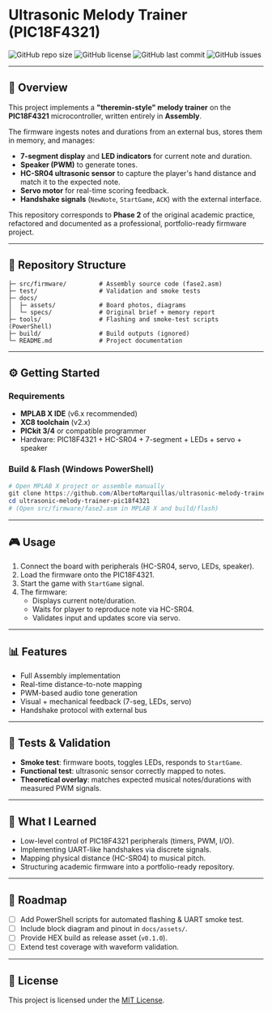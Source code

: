# Ultrasonic Melody Trainer (PIC18F4321)

![GitHub repo size](https://img.shields.io/github/repo-size/AlbertoMarquillas/ultrasonic-melody-trainer-pic18f4321)
![GitHub license](https://img.shields.io/github/license/AlbertoMarquillas/ultrasonic-melody-trainer-pic18f4321)
![GitHub last commit](https://img.shields.io/github/last-commit/AlbertoMarquillas/ultrasonic-melody-trainer-pic18f4321)
![GitHub issues](https://img.shields.io/github/issues/AlbertoMarquillas/ultrasonic-melody-trainer-pic18f4321)

---

## 📖 Overview

This project implements a **"theremin-style" melody trainer** on the **PIC18F4321** microcontroller, written entirely in **Assembly**. 

The firmware ingests notes and durations from an external bus, stores them in memory, and manages:
- **7-segment display** and **LED indicators** for current note and duration.
- **Speaker (PWM)** to generate tones.
- **HC-SR04 ultrasonic sensor** to capture the player's hand distance and match it to the expected note.
- **Servo motor** for real-time scoring feedback.
- **Handshake signals** (`NewNote`, `StartGame`, `ACK`) with the external interface.

This repository corresponds to **Phase 2** of the original academic practice, refactored and documented as a professional, portfolio-ready firmware project.

---

## 📂 Repository Structure

```
├─ src/firmware/         # Assembly source code (fase2.asm)
├─ test/                 # Validation and smoke tests
├─ docs/
│  ├─ assets/            # Board photos, diagrams
│  └─ specs/             # Original brief + memory report
├─ tools/                # Flashing and smoke-test scripts (PowerShell)
├─ build/                # Build outputs (ignored)
└─ README.md             # Project documentation
```

---

## ⚙️ Getting Started

### Requirements
- **MPLAB X IDE** (v6.x recommended)
- **XC8 toolchain** (v2.x)
- **PICkit 3/4** or compatible programmer
- Hardware: PIC18F4321 + HC-SR04 + 7-segment + LEDs + servo + speaker

### Build & Flash (Windows PowerShell)
```powershell
# Open MPLAB X project or assemble manually
git clone https://github.com/AlbertoMarquillas/ultrasonic-melody-trainer-pic18f4321.git
cd ultrasonic-melody-trainer-pic18f4321
# (Open src/firmware/fase2.asm in MPLAB X and build/flash)
```

---

## 🎮 Usage
1. Connect the board with peripherals (HC-SR04, servo, LEDs, speaker).
2. Load the firmware onto the PIC18F4321.
3. Start the game with `StartGame` signal.
4. The firmware:
   - Displays current note/duration.
   - Waits for player to reproduce note via HC-SR04.
   - Validates input and updates score via servo.

---

## 📊 Features
- Full Assembly implementation
- Real-time distance-to-note mapping
- PWM-based audio tone generation
- Visual + mechanical feedback (7-seg, LEDs, servo)
- Handshake protocol with external bus

---

## 🧪 Tests & Validation
- **Smoke test**: firmware boots, toggles LEDs, responds to `StartGame`.
- **Functional test**: ultrasonic sensor correctly mapped to notes.
- **Theoretical overlay**: matches expected musical notes/durations with measured PWM signals.

---

## 📝 What I Learned
- Low-level control of PIC18F4321 peripherals (timers, PWM, I/O).
- Implementing UART-like handshakes via discrete signals.
- Mapping physical distance (HC-SR04) to musical pitch.
- Structuring academic firmware into a portfolio-ready repository.

---

## 🚀 Roadmap
- [ ] Add PowerShell scripts for automated flashing & UART smoke test.
- [ ] Include block diagram and pinout in `docs/assets/`.
- [ ] Provide HEX build as release asset (`v0.1.0`).
- [ ] Extend test coverage with waveform validation.

---

## 📜 License
This project is licensed under the [MIT License](LICENSE).
